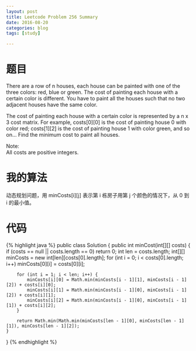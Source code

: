 ```yaml
---
layout: post
title: Leetcode Problem 256 Summary
date: 2016-08-20
categories: blog
tags: [study]

---
```


# 题目

There are a row of n houses, each house can be painted with one of the three colors: red, blue or green. The cost of painting each house with a certain color is different. You have to paint all the houses such that no two adjacent houses have the same color.

The cost of painting each house with a certain color is represented by a n x 3 cost matrix. For example, costs[0][0] is the cost of painting house 0 with color red; costs[1][2] is the cost of painting house 1 with color green, and so on... Find the minimum cost to paint all houses.

Note:  
All costs are positive integers.

# 我的算法

动态规划问题，用 minCosts[i][j] 表示第 i 栋房子用第 j 个颜色的情况下，从 0 到 i 的最小值。

# 代码

{% highlight java %}
public class Solution {
    public int minCost(int[][] costs) {
        if (costs == null || costs.length == 0) return 0;
        int len = costs.length;
        int[][] minCosts = new int[len][costs[0].length];
        for (int i = 0; i < costs[0].length; i++) minCosts[0][i] = costs[0][i];
        
        for (int i = 1; i < len; i++) {
            minCosts[i][0] = Math.min(minCosts[i - 1][1], minCosts[i - 1][2]) + costs[i][0];
            minCosts[i][1] = Math.min(minCosts[i - 1][0], minCosts[i - 1][2]) + costs[i][1];
            minCosts[i][2] = Math.min(minCosts[i - 1][0], minCosts[i - 1][1]) + costs[i][2];
        }
        
        return Math.min(Math.min(minCosts[len - 1][0], minCosts[len - 1][1]), minCosts[len - 1][2]);
    }
}
{% endhighlight %}